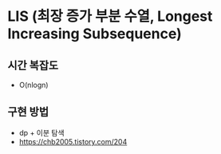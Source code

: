 # LIS (최장 증가 부분 수열, Longest Increasing Subsequence)

## 시간 복잡도

- O(nlogn)

## 구현 방법

- dp + 이분 탐색
- https://chb2005.tistory.com/204